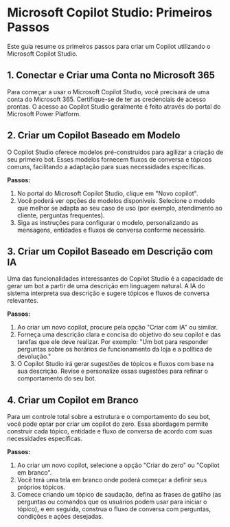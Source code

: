 # Microsoft Copilot Studio: Primeiros Passos

Este guia resume os primeiros passos para criar um Copilot utilizando o Microsoft Copilot Studio.

## 1. Conectar e Criar uma Conta no Microsoft 365

Para começar a usar o Microsoft Copilot Studio, você precisará de uma conta do Microsoft 365. Certifique-se de ter as credenciais de acesso prontas. O acesso ao Copilot Studio geralmente é feito através do portal do Microsoft Power Platform.

## 2. Criar um Copilot Baseado em Modelo

O Copilot Studio oferece modelos pré-construídos para agilizar a criação de seu primeiro bot. Esses modelos fornecem fluxos de conversa e tópicos comuns, facilitando a adaptação para suas necessidades específicas.

**Passos:**

1.  No portal do Microsoft Copilot Studio, clique em "Novo copilot".
2.  Você poderá ver opções de modelos disponíveis. Selecione o modelo que melhor se adapta ao seu caso de uso (por exemplo, atendimento ao cliente, perguntas frequentes).
3.  Siga as instruções para configurar o modelo, personalizando as mensagens, entidades e fluxos de conversa conforme necessário.

## 3. Criar um Copilot Baseado em Descrição com IA

Uma das funcionalidades interessantes do Copilot Studio é a capacidade de gerar um bot a partir de uma descrição em linguagem natural. A IA do sistema interpreta sua descrição e sugere tópicos e fluxos de conversa relevantes.

**Passos:**

1.  Ao criar um novo copilot, procure pela opção "Criar com IA" ou similar.
2.  Forneça uma descrição clara e concisa do objetivo do seu copilot e das tarefas que ele deve realizar. Por exemplo: "Um bot para responder perguntas sobre os horários de funcionamento da loja e a política de devolução."
3.  O Copilot Studio irá gerar sugestões de tópicos e fluxos com base na sua descrição. Revise e personalize essas sugestões para refinar o comportamento do seu bot.

## 4. Criar um Copilot em Branco

Para um controle total sobre a estrutura e o comportamento do seu bot, você pode optar por criar um copilot do zero. Essa abordagem permite construir cada tópico, entidade e fluxo de conversa de acordo com suas necessidades específicas.

**Passos:**

1.  Ao criar um novo copilot, selecione a opção "Criar do zero" ou "Copilot em branco".
2.  Você terá uma tela em branco onde poderá começar a definir seus próprios tópicos.
3.  Comece criando um tópico de saudação, defina as frases de gatilho (as perguntas ou comandos que os usuários podem usar para iniciar o tópico), e em seguida, construa o fluxo de conversa com perguntas, condições e ações desejadas.

